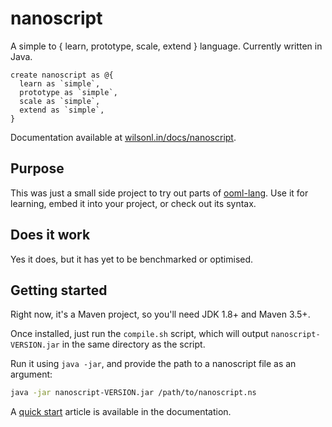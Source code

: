 # nanoscript

A simple to { learn, prototype, scale, extend } language. Currently written in Java.

```nanoscript
create nanoscript as @{
  learn as `simple`,
  prototype as `simple`,
  scale as `simple`,
  extend as `simple`,
}
```

Documentation available at [wilsonl.in/docs/nanoscript](https://wilsonl.in/docs/nanoscript/).

## Purpose

This was just a small side project to try out parts of [ooml-lang](https://github.com/lerouche/ooml-lang).
Use it for learning, embed it into your project, or check out its syntax.

## Does it work

Yes it does, but it has yet to be benchmarked or optimised.

## Getting started

Right now, it's a Maven project, so you'll need JDK 1.8+ and Maven 3.5+.

Once installed, just run the `compile.sh` script, which will output `nanoscript-VERSION.jar`
in the same directory as the script.

Run it using `java -jar`, and provide the path to a nanoscript file as an argument:

```sh
java -jar nanoscript-VERSION.jar /path/to/nanoscript.ns
```

A [quick start](https://wilsonl.in/docs/nanoscript/1/0/General/Quick-start/) article is available in the documentation.
